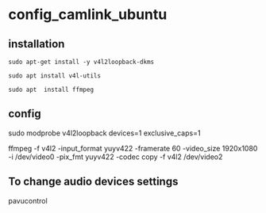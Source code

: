# config_camlink_ubuntu

## installation
`sudo apt-get install -y v4l2loopback-dkms`

`sudo apt install v4l-utils`

`sudo apt  install ffmpeg`

## config
sudo modprobe v4l2loopback devices=1 exclusive_caps=1

ffmpeg -f v4l2 -input_format yuyv422 -framerate 60 -video_size 1920x1080 -i /dev/video0 -pix_fmt yuyv422 -codec copy -f v4l2 /dev/video2

## To change audio devices settings

pavucontrol
